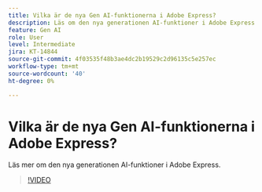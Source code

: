 ```yaml
---
title: Vilka är de nya Gen AI-funktionerna i Adobe Express?
description: Läs om den nya generationen AI-funktioner i Adobe Express
feature: Gen AI
role: User
level: Intermediate
jira: KT-14844
source-git-commit: 4f03535f48b3ae4dc2b19529c2d96135c5e257ec
workflow-type: tm+mt
source-wordcount: '40'
ht-degree: 0%

---
```


# Vilka är de nya Gen AI-funktionerna i Adobe Express?

Läs mer om den nya generationen AI-funktioner i Adobe Express.

>[!VIDEO](https://video.tv.adobe.com/v/3427018?quality=12&learn=on&hidetitle=true)
